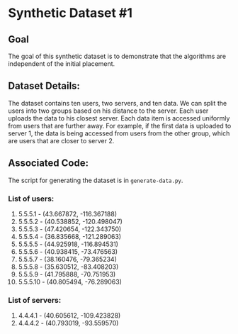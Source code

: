 # Synthetic Dataset #1

## Goal

The goal of this synthetic dataset is to demonstrate that the algorithms are independent of the initial placement.

## Dataset Details:

The dataset contains ten users, two servers, and ten data. We can split the users into two groups based on his distance to the server. Each user uploads the data to his closest server. Each data item is accessed uniformly from users that are further away. For example, if the first data is uploaded to server 1, the data is being accessed from users from the other group, which are users that are closer to server 2. 

## Associated Code:

The script for generating the dataset is in `generate-data.py`.

### List of users:

1. 5.5.5.1 - (43.667872, -116.367188)
2. 5.5.5.2 - (40.538852, -120.498047)
3. 5.5.5.3 - (47.420654, -122.343750)
4. 5.5.5.4 - (36.835668, -121.289063)
5. 5.5.5.5 - (44.925918, -116.894531)
6. 5.5.5.6 - (40.938415, -73.476563)
7. 5.5.5.7 - (38.160476, -79.365234)
8. 5.5.5.8 - (35.630512, -83.408203)
9. 5.5.5.9 - (41.795888, -70.751953)
10. 5.5.5.10 - (40.805494, -76.289063)


### List of servers:

1. 4.4.4.1 - (40.605612, -109.423828)
2. 4.4.4.2 - (40.793019, -93.559570)

